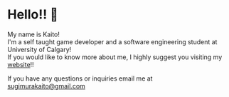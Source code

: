 # Hello!! 👋

My name is Kaito! 
<br />I'm a self taught game developer and a software engineering student at University of Calgary!
<br />If you would like to know more about me, I highly suggest you visiting my [website](https://kaitosugimura.github.io/)!!

If you have any questions or inquiries email me at sugimurakaito@gmail.com

<!---
KaitoSugimura/KaitoSugimura is a ✨ special ✨ repository because its `README.md` (this file) appears on your GitHub profile.
You can click the Preview link to take a look at your changes.
--->

